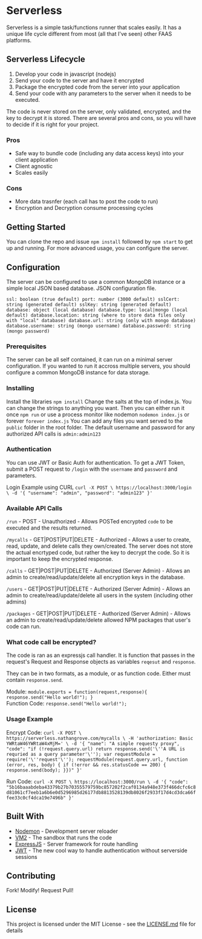 # Serverless

Serverless is a simple task/functions runner that scales easily. It has a unique life cycle different from most (all that I've seen) other FAAS platforms.

## Serverless Lifecycle
1. Develop your code in javascript (nodejs)
2. Send your code to the server and have it encrypted
3. Package the encrypted code from the server into your application
4. Send your code with any parameters to the server when it needs to be executed.

The code is never stored on the server, only validated, encrypted, and the key to decrypt it is stored. There are several pros and cons, so you will have to decide if it is right for your project.

### Pros
- Safe way to bundle code (including any data access keys) into your client application
- Client agnostic
- Scales easily

### Cons
- More data trasnfer (each call has to post the code to run)
- Encryption and Decryption consume processing cycles


## Getting Started

You can clone the repo and issue `npm install` followed by `npm start` to get up and running. For more advanced usage, you can configure the server.

## Configuration
The server can be configured to use a common MongoDB instance or a simple local JSON based database. JSON configuration file.

`ssl: boolean (true default)
port: number (3000 default)
sslCert: string (generated default)
sslKey: string (generated default)
database: object (local database)
database.type: local|mongo (local default)
database.location: string (where to store data files only with "local" database)
database.url: string (only with mongo database)
database.username: string (mongo username)
database.password: string (mongo password)`

### Prerequisites

The server can be all self contained, it can run on a minimal server configuration. If you wanted to run it accross multiple servers, you should configure a common MongoDB instance for data storage.

### Installing

Install the libraries `npm install`
Change the salts at the top of index.js. You can change the strings to anything you want.
Then you can either run it once `npm run` or use a process monitor like nodemon `nodemon index.js` or forever `forever index.js`
You can add any files you want served to the `public` folder in the root folder.
The default username and password for any authorized API calls is `admin:admin123`


### Authentication

You can use JWT or Basic Auth for authentication. To get a JWT Token, submit a POST request to `/login` with the `username` and `password` and parameters.

Login Example using CURL
`curl -X POST \
  https://localhost:3000/login \
  -d '{
	"username": "admin",
	"password": "admin123"
}'`

### Available API Calls

`/run` - POST - Unauthorized - Allows POSTed encrypted `code` to be executed and the results returned.  

`/mycalls` - GET|POST|PUT|DELETE - Authorized - Allows a user to create, read, update, and delete calls they own/created. The server does not store the actual encrtyped code, but rather the key to decrypt the code. So it is important to keep the encrypted response.  

`/calls` - GET|POST|PUT|DELETE - Authorized (Server Admin) - Allows an admin to create/read/update/delete all encryption keys in the database.  

`/users` - GET|POST|PUT|DELETE - Authorized (Server Admin) - Allows an admin to create/read/update/delete all users in the system (including other admins)  

`/packages` - GET|POST|PUT|DELETE - Authorized (Server Admin) - Allows an admin to create/read/update/delete allowed NPM packages that user's code can run.  


### What code call be encrypted?  
The code is ran as an expressjs call handler. It is function that passes in the request's Request and Response objects as variables `reqesut` and `response`.  

They can be in two formats, as a module, or as function code. Either must contain `response.send`.  

Module: `module.exports = function(request,response){ response.send("Hello world!"); }`  
Function Code: `response.send("Hello world!");`  

### Usage Example

Encrypt Code: `curl -X POST \
  https://serverless.nathangrove.com/mycalls \
  -H 'authorization: Basic YWRtaW46YWRtaW4xMjM=' \
  -d '{
  "name": "A simple requesty proxy",
  "code": "if (!request.query.url) return response.send('\''A URL is requried as a query parameter'\''); var requestModule = require('\''request'\''); requestModule(request.query.url, function (error, res, body) { if (!error && res.statusCode == 200) { response.send(body); }})"
}'` 

Run Code: `curl -X POST \
  https://localhost:3000/run \
  -d '{
  "code": "5b16baaabdeba43379b27b70355579759bc857202f2caf0134a948e373f466dcfc6c8d81061cf7eeb1a6b6e0d5296985d26177db8813528139db8026f2933f17d4cd3dca66ffee33c0cf4dca19e7496b"
}'`

## Built With

* [Nodemon](https://nodemon.io/) - Development server reloader
* [VM2](https://www.npmjs.com/package/vm2) - The sandbox that runs the code
* [ExpressJS](https://expressjs.com/) - Server framework for route handling
* [JWT](https://jwt.io/) - The new cool way to handle authentication without serverside sessions

## Contributing

Fork! Modify! Request Pull!

## License

This project is licensed under the MIT License - see the [LICENSE.md](LICENSE.md) file for details
